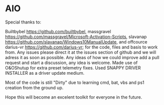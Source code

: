 # AIO

Special thanks to:

Builtbybel https://github.com/builtbybel,
massgravel https://github.com/massgravel/Microsoft-Activation-Scripts,
slavanap https://github.com/slavanap/Windows10ManualUpdate,
and offcource darius-vr https://github.com/darius-vr;
for the code, files and basis to work from. 
Any issues please direct it at the issues section of github and we will adress it as soon as possible.
Any ideas of how we could improve add a pull request and start a discussion, any idea is welcome.
Made use of O&OShutup for extra preset telemetry fixes.
Used SNAPPY DRIVER INSTALLER as a driver update medium.

Most of the code is still "Dirty" due to learning cmd, bat, vbs and ps1 creation from the ground up.

Hope this will become an excelent toolkit for everyone in the future.
